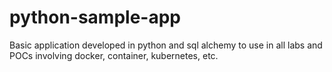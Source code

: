 # python-sample-app
Basic application developed in python and sql alchemy to use in all labs and POCs involving docker, container, kubernetes, etc.

